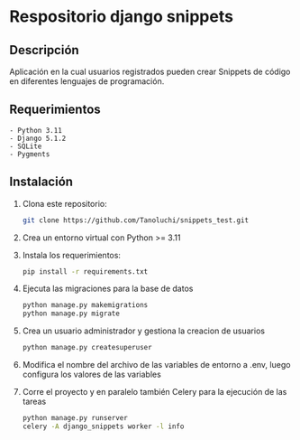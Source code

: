 # Respositorio django snippets

## Descripción

Aplicación en la cual usuarios registrados pueden crear Snippets de código en diferentes
lenguajes de programación.

## Requerimientos
    - Python 3.11
    - Django 5.1.2
    - SQLite
    - Pygments 

## Instalación

1. Clona este repositorio:
    ```bash
    git clone https://github.com/Tanoluchi/snippets_test.git
    ```

2. Crea un entorno virtual con Python >= 3.11

3. Instala los requerimientos:
    ```bash
    pip install -r requirements.txt
    ```

4. Ejecuta las migraciones para la base de datos
    ```bash
    python manage.py makemigrations
    python manage.py migrate
    ```

5. Crea un usuario administrador y gestiona la creacion de usuarios
    ```bash
    python manage.py createsuperuser
    ```

6. Modifica el nombre del archivo de las variables de entorno a .env, luego configura los valores de las variables

7. Corre el proyecto y en paralelo también Celery para la ejecución de las tareas
    ```bash
    python manage.py runserver
    celery -A django_snippets worker -l info
    ```
